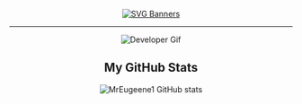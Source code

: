 <div align='center'>

[![SVG Banners](https://svg-banners.vercel.app/api?type=typeWriter&text1=Hello%20👋%20I'm%20Eugene%20Oppong%20Okyere&width=1000&height=150)](https://github.com/Akshay090/svg-banners)
</div>

---
<div align="center">


![Developer Gif](https://media3.giphy.com/media/v1.Y2lkPTc5MGI3NjExaXlhdDV3YXF0dW4zeGF2OHlvYWQ1eHgzbndpcDdrOGw3cXRidGFwYyZlcD12MV9pbnRlcm5hbF9naWZfYnlfaWQmY3Q9Zw/QX6ruFElzFdeIfblrg/giphy.webp)


## My GitHub Stats
![MrEugeene1 GitHub stats](https://github-readme-stats.vercel.app/api?username=MrEugeene1&show_icons=true&theme=transparent)


